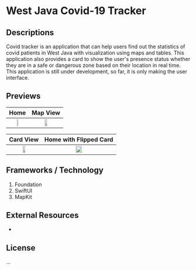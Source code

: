 # West Java Covid-19 Tracker

## Descriptions
Covid tracker is an application that can help users find out the statistics of covid patients in West Java with visualization using maps and tables. This application also provides a card to show the user's presence status whether they are in a safe or dangerous zone based on their location in real time. This application is still under development, so far, it is only making the user interface.

## Previews

| Home        | Map View           |
| :-------------: |:-------------:|
| <img src="https://user-images.githubusercontent.com/63455298/118982084-44cd9c00-b9a5-11eb-830a-2c7c7927f8c8.png" width= "30%"/>    | <img src="https://user-images.githubusercontent.com/63455298/118982104-4a2ae680-b9a5-11eb-9091-4e45b2caeca5.png" width= "30%"/> |

| Card View        | Home with Flipped Card           |
| :-------------: |:-------------:|
| <img src="https://user-images.githubusercontent.com/63455298/118982108-4b5c1380-b9a5-11eb-91b7-26598838cd50.png" width= "30%"/>    | <img src="https://user-images.githubusercontent.com/63455298/118982118-4bf4aa00-b9a5-11eb-8910-72793ebbfc3a.png" width= "30%"/> |

## Frameworks / Technology

1. Foundation
2. SwiftUI
3. MapKit

## External Resources

-

## License

...
